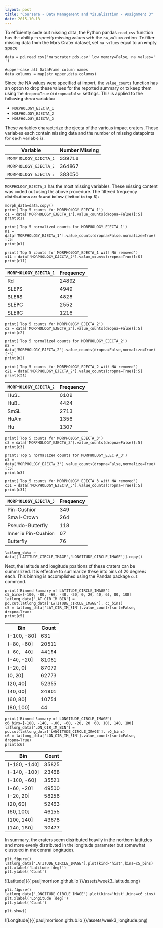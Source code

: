 ```yaml
---
layout: post
title: "Coursera - Data Management and Visualization - Assignment 3"
date: 2015-10-18
---
```

To efficiently code out missing data, the Python pandas `read_csv` function 
has the ability to specify missing values with the `na_values` option. To filter 
missing data from the Mars Crater dataset, set `na_values` equal to an empty
space.

    data = pd.read_csv('marscrater_pds.csv',low_memory=False, na_values=' ')
    
    #upper-case all DataFrame column names
    data.columns = map(str.upper,data.columns)

Since the NA values were specified at import, the `value_counts` function has 
an option to drop these values for the reported summary or to keep them using
the `dropna=True` or `dropna=False` settings. This is applied to the following
three variables: 

* `MORPHOLOGY_EJECTA_1`
* `MORPHOLOGY_EJECTA_2`
* `MORPHOLOGY_EJECTA_3`

These variables characterize the ejecta of the various impact craters. These 
variables each contain missing data and the number of missing datapoints for 
each variable is:

|       Variable        | Number Missing |
|-----------------------|----------------|
| `MORPHOLOGY_EJECTA_1` |    339718      |
| `MORPHOLOGY_EJECTA_2` |    364867      |
| `MORPHOLOGY_EJECTA_3` |    383050      |

`MORPHOLOGY_EJECTA_3` has the most missing variables. These missing content 
was coded out using the above procedure. The filtered frequency distributions
are found below (limited to top 5):
 
    morph_data=data.copy()
    print('Top 5 counts for MORPHOLOGY_EJECTA_1')
    c1 = data['MORPHOLOGY_EJECTA_1'].value_counts(dropna=False)[:5]
    print(c1)
    
    print('Top 5 normalized counts for MORPHOLOGY_EJECTA_1')
    n1 = data['MORPHOLOGY_EJECTA_1'].value_counts(dropna=False,normalize=True)[:5]
    print(n1)
    
    print('Top 5 counts for MORPHOLOGY_EJECTA_1 with NA removed')
    c11 = data['MORPHOLOGY_EJECTA_1'].value_counts(dropna=True)[:5]
    print(c11)

| `MORPHOLOGY_EJECTA_1` | Frequency |
|-----------------------|-----------|
|       Rd              |   24892   |
|       SLEPS           |    4949   |
|       SLERS           |    4828   |
|       SLEPC           |    2552   |
|       SLERC           |    1216   |

    print('Top 5 counts for MORPHOLOGY_EJECTA_2')
    c2 = data['MORPHOLOGY_EJECTA_2'].value_counts(dropna=False)[:5]
    print(c2)
    
    print('Top 5 normalized counts for MORPHOLOGY_EJECTA_2')
    n2 = data['MORPHOLOGY_EJECTA_2'].value_counts(dropna=False,normalize=True)[:5]
    print(n2)
    
    print('Top 5 counts for MORPHOLOGY_EJECTA_2 with NA removed')
    c21 = data['MORPHOLOGY_EJECTA_2'].value_counts(dropna=True)[:5]
    print(c21)

| `MORPHOLOGY_EJECTA_2` | Frequency |
|-----------------------|-----------|
|       HuSL            |    6109   |
|       HuBL            |    4424   |
|       SmSL            |    2713   |
|       HuAm            |    1356   |
|       Hu              |    1307   |

    print('Top 5 counts for MORPHOLOGY_EJECTA_3')
    c3 = data['MORPHOLOGY_EJECTA_3'].value_counts(dropna=False)[:5]
    print(c3)
    
    print('Top 5 normalized counts for MORPHOLOGY_EJECTA_3')
    n3 = data['MORPHOLOGY_EJECTA_3'].value_counts(dropna=False,normalize=True)[:5]
    print(n3)
    
    print('Top 5 counts for MORPHOLOGY_EJECTA_3 with NA removed')
    c31 = data['MORPHOLOGY_EJECTA_3'].value_counts(dropna=True)[:5]
    print(c31)

| `MORPHOLOGY_EJECTA_3` | Frequency |
|-----------------------|-----------|
| Pin-Cushion           |     349   |
| Small-Crown           |     264   |
| Pseudo-Butterfly      |     118   |
| Inner is Pin-Cushion  |      87   |
| Butterfly             |      76   |

    latlong_data = data[['LATITUDE_CIRCLE_IMAGE','LONGITUDE_CIRCLE_IMAGE']].copy()

Next, the latitude and longitude positions of these craters can be summarized.
It is effective to summarize these into bins of 20 degrees each. This binning
is accomplished using the Pandas package `cut` command.

    print('Binned Summary of LATITUDE_CIRCLE_IMAGE')
    c5_bins=[-100, -80, -60, -40, -20, 0, 20, 40, 60, 80, 100]
    latlong_data['LAT_CIR_IM_BIN'] = pd.cut(latlong_data['LATITUDE_CIRCLE_IMAGE'], c5_bins)
    c5 = latlong_data['LAT_CIR_IM_BIN'].value_counts(sort=False, dropna=True)
    print(c5)

|    Bin       |  Count |
|--------------|--------|
| (-100, -80]  |    631 |
| (-80, -60]   |  20511 |
| (-60, -40]   |  44154 |
| (-40, -20]   |  81081 |
| (-20, 0]     |  87079 |
| (0, 20]      |  62773 |
| (20, 40]     |  52355 |
| (40, 60]     |  24961 |
| (60, 80]     |  10754 |
| (80, 100]    |     44 |


    print('Binned Summary of LONGITUDE_CIRCLE_IMAGE')
    c6_bins=[-180, -140, -100, -60, -20, 20, 60, 100, 140, 180]
    latlong_data['LON_CIR_IM_BIN'] = pd.cut(latlong_data['LONGITUDE_CIRCLE_IMAGE'], c6_bins)
    c6 = latlong_data['LON_CIR_IM_BIN'].value_counts(sort=False, dropna=True)
    print(c6)

|    Bin       |  Count |
|--------------|--------|
| (-180, -140] |  35825 |
| (-140, -100] |  23468 |
| (-100, -60]  |  35521 |
| (-60, -20]   |  49500 |
| (-20, 20]    |  58256 |
| (20, 60]     |  52463 |
| (60, 100]    |  46155 |
| (100, 140]   |  43678 |
| (140, 180]   |  39477 |

In summary, the craters seem distributed heavily in the northern latitudes
and more evenly distributed in the longitude parameter but somewhat clustered
in the central longitudes.

    plt.figure()
    latlong_data['LATITUDE_CIRCLE_IMAGE'].plot(kind='hist',bins=c5_bins)
    plt.xlabel('Latitude [deg]')
    plt.ylabel('Count')

![Latitude]({{ pauljmorrison.github.io }}/assets/week3_latitude.png)

    plt.figure()
    latlong_data['LONGITUDE_CIRCLE_IMAGE'].plot(kind='hist',bins=c6_bins)
    plt.xlabel('Longitude [deg]')
    plt.ylabel('Count')

    plt.show()

![Longitude]({{ pauljmorrison.github.io }}/assets/week3_longitude.png)
